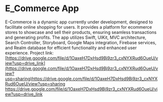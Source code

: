 # E_Commerce App 
E-Commerce is a dynamic app currently under development, designed to facilitate online shopping for users. It
provides a platform for ecommerce stores to showcase and sell their products, ensuring seamless transactions and
generating profits. The app utilizes Swift, UIKit, MVC architecture, Search Controller, Storyboard, Google Maps
integration, Firebase services, and Realm database for efficient functionality and enhanced user experience.
Project link:
[[https://drive.google.com/file/d/1OaxeH7DxHsd9Bj9zr3_cxNYXRud6OueU/view?usp=drive_link](https://drive.google.com/file/d/1OaxeH7DxHsd9Bj9zr3_cxNYXRud6OueU/view?usp=sharing)https://drive.google.com/file/d/1OaxeH7DxHsd9Bj9zr3_cxNYXRud6OueU/view?usp=sharing
](https://drive.google.com/file/d/1OaxeH7DxHsd9Bj9zr3_cxNYXRud6OueU/view?usp=drive_link)https://drive.google.com/file/d/1OaxeH7DxHsd9Bj9zr3_cxNYXRud6OueU/view?usp=drive_link
